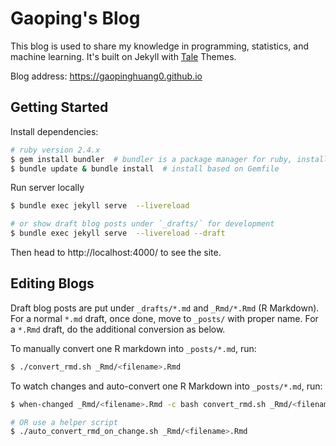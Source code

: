 # Gaoping's Blog
This blog is used to share my knowledge in programming, statistics, and machine learning. It's built on Jekyll with [Tale][Tale] Themes.

Blog address: <https://gaopinghuang0.github.io>

## Getting Started
Install dependencies:
```bash
# ruby version 2.4.x
$ gem install bundler  # bundler is a package manager for ruby, install it first if not yet
$ bundle update & bundle install  # install based on Gemfile
```

Run server locally
```bash
$ bundle exec jekyll serve  --livereload

# or show draft blog posts under `_drafts/` for development
$ bundle exec jekyll serve  --livereload --draft
```

Then head to http://localhost:4000/ to see the site.

## Editing Blogs

Draft blog posts are put under `_drafts/*.md` and `_Rmd/*.Rmd` (R Markdown). For a normal `*.md` draft, once done, move to `_posts/` with proper name. For a `*.Rmd` draft, do the additional conversion as below.

To manually convert one R markdown into `_posts/*.md`, run:
```bash
$ ./convert_rmd.sh _Rmd/<filename>.Rmd
```

To watch changes and auto-convert one R Markdown into `_posts/*.md`, run:
```bash
$ when-changed _Rmd/<filename>.Rmd -c bash convert_rmd.sh _Rmd/<filename>.Rmd

# OR use a helper script
$ ./auto_convert_rmd_on_change.sh _Rmd/<filename>.Rmd
```


[Tale]: https://github.com/chesterhow/tale/